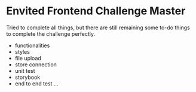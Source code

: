 # Envited Frontend Challenge Master

Tried to complete all things, but there are still remaining some to-do things to complete the challenge perfectly.

- functionalities
- styles
- file upload
- store connection
- unit test
- storybook
- end to end test
...